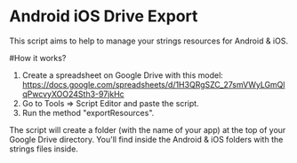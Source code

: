 # Android iOS Drive Export

This script aims to help to manage your strings resources for Android & iOS.

#How it works?

1. Create a spreadsheet on Google Drive with this model:
https://docs.google.com/spreadsheets/d/1H3QRgSZC_27smVWyLGmQlqPwcvyXOO24Sth3-97jkHc
2. Go to Tools => Script Editor and paste the script.
3. Run the method "exportResources".

The script will create a folder (with the name of your app) at the top of your Google Drive directory. You'll find inside the Android & iOS folders with the strings files inside.
